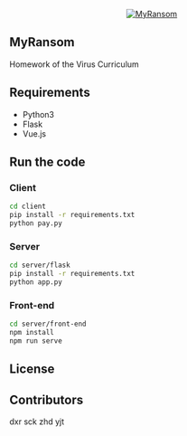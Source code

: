 <p align="center">
  <a href="https://github.com/entropy2333/MyRansom">
    <img
      alt="MyRansom"
      src="https://ae01.alicdn.com/kf/H6532349637e244eb96f5dc9f0ba1cbffF.jpg"
    />
  </a>
</p>

## MyRansom

Homework of the Virus Curriculum

## Requirements

- Python3
- Flask
- Vue.js

## Run the code

### Client

```sh
cd client
pip install -r requirements.txt
python pay.py
```

### Server

```sh
cd server/flask
pip install -r requirements.txt
python app.py
```

### Front-end

```sh
cd server/front-end
npm install
npm run serve
```

## License

## Contributors

dxr sck zhd yjt